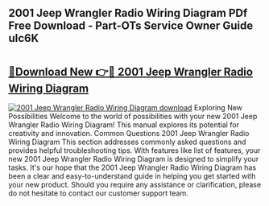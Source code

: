 ## 2001 Jeep Wrangler Radio Wiring Diagram PDf Free Download - Part-OTs Service Owner Guide uIc6K

# <h2><a href="http://dftkm2.blite.top/?on=2001+Jeep+Wrangler+Radio+Wiring+Diagram">🔗Download New 👉🔴 2001 Jeep Wrangler Radio Wiring Diagram</a></h2>

[![2001 Jeep Wrangler Radio Wiring Diagram download](https://i.imgur.com/lujVjoI.png)](http://dftkm2.blite.top/?on=2001+Jeep+Wrangler+Radio+Wiring+Diagram)
Exploring New Possibilities Welcome to the world of possibilities with your new 2001 Jeep Wrangler Radio Wiring Diagram! This manual explores its potential for creativity and innovation. Common Questions 2001 Jeep Wrangler Radio Wiring Diagram This section addresses commonly asked questions and provides helpful troubleshooting tips. With features like list of features, your new 2001 Jeep Wrangler Radio Wiring Diagram is designed to simplify your tasks. It's our hope that the 2001 Jeep Wrangler Radio Wiring Diagram has been a clear and easy-to-understand guide in helping you get started with your new product. Should you require any assistance or clarification, please do not hesitate to contact our customer support team.
